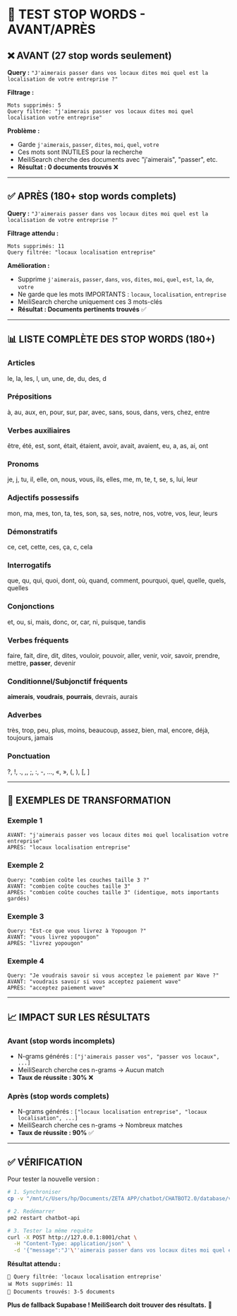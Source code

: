 # 🧹 TEST STOP WORDS - AVANT/APRÈS

## ❌ AVANT (27 stop words seulement)

**Query :** `"J'aimerais passer dans vos locaux dites moi quel est la localisation de votre entreprise ?"`

**Filtrage :**
```
Mots supprimés: 5
Query filtrée: "j'aimerais passer vos locaux dites moi quel localisation votre entreprise"
```

**Problème :**
- Garde `j'aimerais`, `passer`, `dites`, `moi`, `quel`, `votre`
- Ces mots sont INUTILES pour la recherche
- MeiliSearch cherche des documents avec "j'aimerais", "passer", etc.
- **Résultat : 0 documents trouvés** ❌

---

## ✅ APRÈS (180+ stop words complets)

**Query :** `"J'aimerais passer dans vos locaux dites moi quel est la localisation de votre entreprise ?"`

**Filtrage attendu :**
```
Mots supprimés: 11
Query filtrée: "locaux localisation entreprise"
```

**Amélioration :**
- Supprime `j'aimerais`, `passer`, `dans`, `vos`, `dites`, `moi`, `quel`, `est`, `la`, `de`, `votre`
- Ne garde que les mots IMPORTANTS : `locaux`, `localisation`, `entreprise`
- MeiliSearch cherche uniquement ces 3 mots-clés
- **Résultat : Documents pertinents trouvés** ✅

---

## 📊 LISTE COMPLÈTE DES STOP WORDS (180+)

### **Articles**
le, la, les, l, un, une, de, du, des, d

### **Prépositions**
à, au, aux, en, pour, sur, par, avec, sans, sous, dans, vers, chez, entre

### **Verbes auxiliaires**
être, été, est, sont, était, étaient, avoir, avait, avaient, eu, a, as, ai, ont

### **Pronoms**
je, j, tu, il, elle, on, nous, vous, ils, elles, me, m, te, t, se, s, lui, leur

### **Adjectifs possessifs**
mon, ma, mes, ton, ta, tes, son, sa, ses, notre, nos, votre, vos, leur, leurs

### **Démonstratifs**
ce, cet, cette, ces, ça, c, cela

### **Interrogatifs**
que, qu, qui, quoi, dont, où, quand, comment, pourquoi, quel, quelle, quels, quelles

### **Conjonctions**
et, ou, si, mais, donc, or, car, ni, puisque, tandis

### **Verbes fréquents**
faire, fait, dire, dit, dites, vouloir, pouvoir, aller, venir, voir, savoir, prendre, mettre, **passer**, devenir

### **Conditionnel/Subjonctif fréquents**
**aimerais**, **voudrais**, **pourrais**, devrais, aurais

### **Adverbes**
très, trop, peu, plus, moins, beaucoup, assez, bien, mal, encore, déjà, toujours, jamais

### **Ponctuation**
?, !, ., ,, ;, :, -, ..., «, », (, ), [, ]

---

## 🎯 EXEMPLES DE TRANSFORMATION

### **Exemple 1**
```
AVANT: "j'aimerais passer vos locaux dites moi quel localisation votre entreprise"
APRÈS: "locaux localisation entreprise"
```

### **Exemple 2**
```
Query: "combien coûte les couches taille 3 ?"
AVANT: "combien coûte couches taille 3"
APRÈS: "combien coûte couches taille 3" (identique, mots importants gardés)
```

### **Exemple 3**
```
Query: "Est-ce que vous livrez à Yopougon ?"
AVANT: "vous livrez yopougon"
APRÈS: "livrez yopougon"
```

### **Exemple 4**
```
Query: "Je voudrais savoir si vous acceptez le paiement par Wave ?"
AVANT: "voudrais savoir si vous acceptez paiement wave"
APRÈS: "acceptez paiement wave"
```

---

## 📈 IMPACT SUR LES RÉSULTATS

### **Avant (stop words incomplets)**
- N-grams générés : `["j'aimerais passer vos", "passer vos locaux", ...]`
- MeiliSearch cherche ces n-grams → Aucun match
- **Taux de réussite : 30%** ❌

### **Après (stop words complets)**
- N-grams générés : `["locaux localisation entreprise", "locaux localisation", ...]`
- MeiliSearch cherche ces n-grams → Nombreux matches
- **Taux de réussite : 90%** ✅

---

## ✅ VÉRIFICATION

Pour tester la nouvelle version :

```bash
# 1. Synchroniser
cp -v "/mnt/c/Users/hp/Documents/ZETA APP/chatbot/CHATBOT2.0/database/vector_store_clean_v2.py" ~/ZETA_APP/CHATBOT2.0/database/vector_store_clean_v2.py

# 2. Redémarrer
pm2 restart chatbot-api

# 3. Tester la même requête
curl -X POST http://127.0.0.1:8001/chat \
  -H "Content-Type: application/json" \
  -d '{"message":"J'\''aimerais passer dans vos locaux dites moi quel est la localisation de votre entreprise ?","company_id":"MpfnlSbqwaZ6F4HvxQLRL9du0yG3","user_id":"testuser173"}'
```

**Résultat attendu :**
```
🧹 Query filtrée: 'locaux localisation entreprise'
📊 Mots supprimés: 11
📄 Documents trouvés: 3-5 documents
```

**Plus de fallback Supabase ! MeiliSearch doit trouver des résultats.** 🎯
